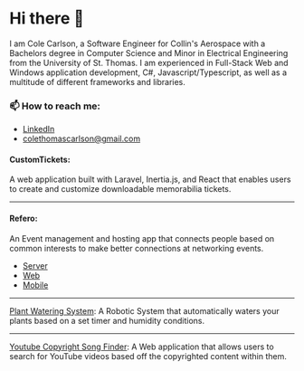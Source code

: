 # Hi there 👋
I am Cole Carlson, a Software Engineer for Collin's Aerospace with a Bachelors degree in Computer Science and Minor in Electrical Engineering from the University of St. Thomas. I am experienced in Full-Stack Web and Windows application development, C#, Javascript/Typescript, as well as a multitude of different frameworks and libraries.

### 📫 How to reach me:
- [LinkedIn](https://www.linkedin.com/in/coletcarlson/)
- colethomascarlson@gmail.com

#### CustomTickets:
A web application built with Laravel, Inertia.js, and React that enables users to create and customize downloadable memorabilia tickets.
<hr>

#### Refero:
An Event management and hosting app that connects people based on common interests to make better connections at networking events.
- [Server](https://github.com/ReferoTeam/Refero-Server)
- [Web](https://github.com/ReferoTeam/Refero-Web)
- [Mobile](https://github.com/ReferoTeam/Refero-Native)
<hr>

[Plant Watering System](https://github.com/coletcarlson/Plant-Watering-System):
A Robotic System that automatically waters your plants based on a set timer and humidity conditions.
<hr>

[Youtube Copyright Song Finder](https://github.com/coletcarlson/YoutubeSongFinder):
A Web application that allows users to search for YouTube videos based off the copyrighted content within them.

